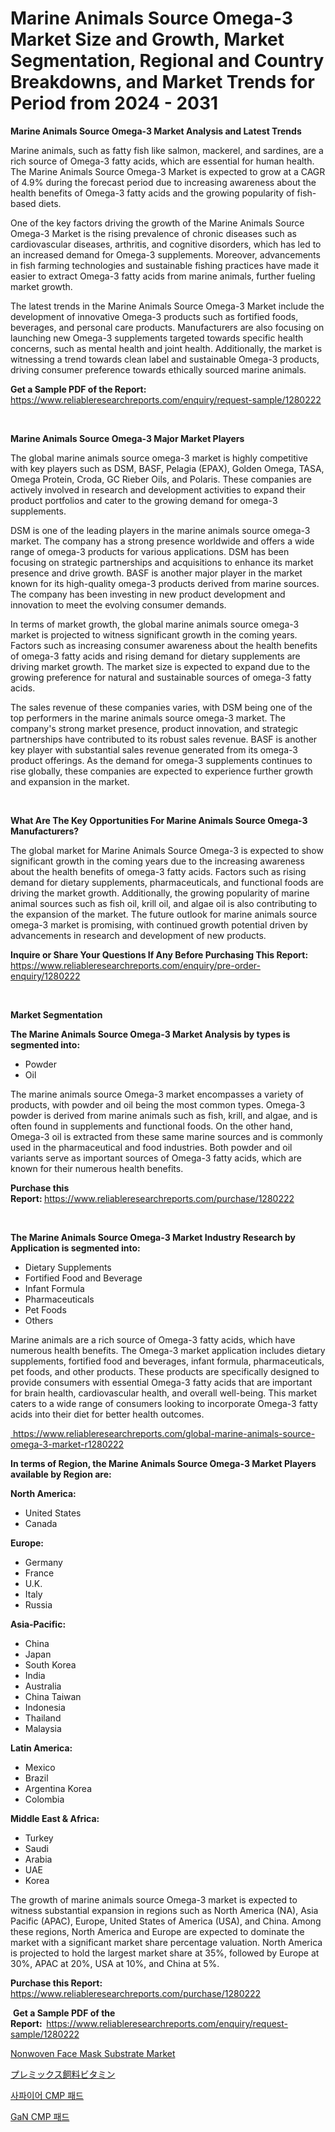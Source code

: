 <p><h1>Marine Animals Source Omega-3 Market Size and Growth, Market Segmentation, Regional and Country Breakdowns, and Market Trends for Period from 2024 -  2031</h1></p><p><strong>Marine Animals Source Omega-3 Market Analysis and Latest Trends</strong></p>
<p><p>Marine animals, such as fatty fish like salmon, mackerel, and sardines, are a rich source of Omega-3 fatty acids, which are essential for human health. The Marine Animals Source Omega-3 Market is expected to grow at a CAGR of 4.9% during the forecast period due to increasing awareness about the health benefits of Omega-3 fatty acids and the growing popularity of fish-based diets. </p><p>One of the key factors driving the growth of the Marine Animals Source Omega-3 Market is the rising prevalence of chronic diseases such as cardiovascular diseases, arthritis, and cognitive disorders, which has led to an increased demand for Omega-3 supplements. Moreover, advancements in fish farming technologies and sustainable fishing practices have made it easier to extract Omega-3 fatty acids from marine animals, further fueling market growth.</p><p>The latest trends in the Marine Animals Source Omega-3 Market include the development of innovative Omega-3 products such as fortified foods, beverages, and personal care products. Manufacturers are also focusing on launching new Omega-3 supplements targeted towards specific health concerns, such as mental health and joint health. Additionally, the market is witnessing a trend towards clean label and sustainable Omega-3 products, driving consumer preference towards ethically sourced marine animals.</p></p>
<p><strong>Get a Sample PDF of the Report:&nbsp;</strong> <a href="https://www.reliableresearchreports.com/enquiry/request-sample/1280222">https://www.reliableresearchreports.com/enquiry/request-sample/1280222</a></p>
<p>&nbsp;</p>
<p><strong>Marine Animals Source Omega-3 Major Market Players</strong></p>
<p><p>The global marine animals source omega-3 market is highly competitive with key players such as DSM, BASF, Pelagia (EPAX), Golden Omega, TASA, Omega Protein, Croda, GC Rieber Oils, and Polaris. These companies are actively involved in research and development activities to expand their product portfolios and cater to the growing demand for omega-3 supplements.</p><p>DSM is one of the leading players in the marine animals source omega-3 market. The company has a strong presence worldwide and offers a wide range of omega-3 products for various applications. DSM has been focusing on strategic partnerships and acquisitions to enhance its market presence and drive growth. BASF is another major player in the market known for its high-quality omega-3 products derived from marine sources. The company has been investing in new product development and innovation to meet the evolving consumer demands.</p><p>In terms of market growth, the global marine animals source omega-3 market is projected to witness significant growth in the coming years. Factors such as increasing consumer awareness about the health benefits of omega-3 fatty acids and rising demand for dietary supplements are driving market growth. The market size is expected to expand due to the growing preference for natural and sustainable sources of omega-3 fatty acids.</p><p>The sales revenue of these companies varies, with DSM being one of the top performers in the marine animals source omega-3 market. The company's strong market presence, product innovation, and strategic partnerships have contributed to its robust sales revenue. BASF is another key player with substantial sales revenue generated from its omega-3 product offerings. As the demand for omega-3 supplements continues to rise globally, these companies are expected to experience further growth and expansion in the market.</p></p>
<p>&nbsp;</p>
<p><strong>What Are The Key Opportunities For Marine Animals Source Omega-3 Manufacturers?</strong></p>
<p><p>The global market for Marine Animals Source Omega-3 is expected to show significant growth in the coming years due to the increasing awareness about the health benefits of omega-3 fatty acids. Factors such as rising demand for dietary supplements, pharmaceuticals, and functional foods are driving the market growth. Additionally, the growing popularity of marine animal sources such as fish oil, krill oil, and algae oil is also contributing to the expansion of the market. The future outlook for marine animals source omega-3 market is promising, with continued growth potential driven by advancements in research and development of new products.</p></p>
<p><strong>Inquire or Share Your Questions If Any Before Purchasing This Report:</strong> <a href="https://www.reliableresearchreports.com/enquiry/pre-order-enquiry/1280222">https://www.reliableresearchreports.com/enquiry/pre-order-enquiry/1280222</a></p>
<p>&nbsp;</p>
<p><strong>Market Segmentation</strong></p>
<p><strong>The Marine Animals Source Omega-3 Market Analysis by types is segmented into:</strong></p>
<p><ul><li>Powder</li><li>Oil</li></ul></p>
<p><p>The marine animals source Omega-3 market encompasses a variety of products, with powder and oil being the most common types. Omega-3 powder is derived from marine animals such as fish, krill, and algae, and is often found in supplements and functional foods. On the other hand, Omega-3 oil is extracted from these same marine sources and is commonly used in the pharmaceutical and food industries. Both powder and oil variants serve as important sources of Omega-3 fatty acids, which are known for their numerous health benefits.</p></p>
<p><strong>Purchase this Report:&nbsp;</strong><a href="https://www.reliableresearchreports.com/purchase/1280222">https://www.reliableresearchreports.com/purchase/1280222</a></p>
<p>&nbsp;</p>
<p><strong>The Marine Animals Source Omega-3 Market Industry Research by Application is segmented into:</strong></p>
<p><ul><li>Dietary Supplements</li><li>Fortified Food and Beverage</li><li>Infant Formula</li><li>Pharmaceuticals</li><li>Pet Foods</li><li>Others</li></ul></p>
<p><p>Marine animals are a rich source of Omega-3 fatty acids, which have numerous health benefits. The Omega-3 market application includes dietary supplements, fortified food and beverages, infant formula, pharmaceuticals, pet foods, and other products. These products are specifically designed to provide consumers with essential Omega-3 fatty acids that are important for brain health, cardiovascular health, and overall well-being. This market caters to a wide range of consumers looking to incorporate Omega-3 fatty acids into their diet for better health outcomes.</p></p>
<p><a href="https://www.reliableresearchreports.com/global-marine-animals-source-omega-3-market-r1280222">&nbsp;https://www.reliableresearchreports.com/global-marine-animals-source-omega-3-market-r1280222</a></p>
<p><strong>In terms of Region, the Marine Animals Source Omega-3 Market Players available by Region are:</strong></p>
<p>
    <p> <strong> North America: </strong>
        <ul>
            <li>United States</li>
            <li>Canada</li>
        </ul>
        </p> 
    <p> <strong> Europe: </strong>
        <ul>
            <li>Germany</li>
            <li>France</li>
            <li>U.K.</li>
            <li>Italy</li>
            <li>Russia</li>
        </ul>
        </p> 
    <p> <strong> Asia-Pacific: </strong>
        <ul>
            <li>China</li>
            <li>Japan</li>
            <li>South Korea</li>
            <li>India</li>
            <li>Australia</li>
            <li>China Taiwan</li>
            <li>Indonesia</li>
            <li>Thailand</li>
            <li>Malaysia</li>
        </ul>
        </p> 
    <p> <strong> Latin America: </strong>
        <ul>
            <li>Mexico</li>
            <li>Brazil</li>
            <li>Argentina Korea</li>
            <li>Colombia</li>
        </ul>
        </p> 
    <p> <strong> Middle East & Africa: </strong>
        <ul>
            <li>Turkey</li>
            <li>Saudi</li>
            <li>Arabia</li>
            <li>UAE</li>
            <li>Korea</li>
        </ul>
    </p>
    </p>
<p><p>The growth of marine animals source Omega-3 market is expected to witness substantial expansion in regions such as North America (NA), Asia Pacific (APAC), Europe, United States of America (USA), and China. Among these regions, North America and Europe are expected to dominate the market with a significant market share percentage valuation. North America is projected to hold the largest market share at 35%, followed by Europe at 30%, APAC at 20%, USA at 10%, and China at 5%.</p></p>
<p><strong>Purchase this Report: </strong><a href="https://www.reliableresearchreports.com/purchase/1280222">https://www.reliableresearchreports.com/purchase/1280222</a></p>
<p>&nbsp;<strong>Get a Sample PDF of the Report:&nbsp;&nbsp;</strong><a href="https://www.reliableresearchreports.com/enquiry/request-sample/1280222">https://www.reliableresearchreports.com/enquiry/request-sample/1280222</a></p>
<p><strong></strong></p>
<p><p><a href="https://github.com/MaraKoelpin2023/Market-Research-Report-List-1/blob/main/nonwoven-face-mask-substrate-market.md">Nonwoven Face Mask Substrate Market</a></p><p><a href="https://github.com/JacksonWiza1924/Market-Research-Report-List-1/blob/main/438016398400.md">プレミックス飼料ビタミン</a></p><p><a href="https://github.com/langcat852024/Market-Research-Report-List-1/blob/main/759084089860.md">사파이어 CMP 패드</a></p><p><a href="https://github.com/romeshmittrochakma11/Market-Research-Report-List-1/blob/main/770955589859.md">GaN CMP 패드</a></p></p>